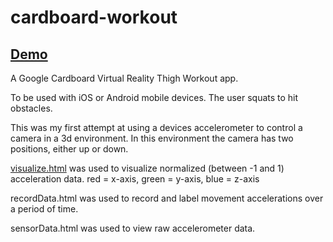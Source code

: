 # cardboard-workout

## [Demo](http://nfosterky.github.io/cardboard-workout/)

A Google Cardboard Virtual Reality Thigh Workout app.

To be used with iOS or Android mobile devices. The user squats to hit obstacles.

This was my first attempt at using a devices accelerometer to control a camera in a 3d environment. In this environment the camera has two positions, either up or down.

[visualize.html](http://nfosterky.github.io/cardboard-workout/visualize) was used to visualize normalized (between -1 and 1) acceleration data. red = x-axis, green = y-axis, blue = z-axis

recordData.html was used to record and label movement accelerations over a period of time.

sensorData.html was used to view raw accelerometer data.
